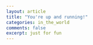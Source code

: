 ```yaml
---
layout: article
title: "You're up and running!"
categories: in_the_world
comments: false
excerpt: just for fun
---
```

